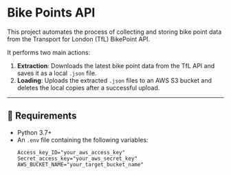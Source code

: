 # Bike Points API

This project automates the process of collecting and storing bike point data from the Transport for London (TfL) BikePoint API.

It performs two main actions:

1. **Extraction**: Downloads the latest bike point data from the TfL API and saves it as a local `.json` file.
2. **Loading**: Uploads the extracted `.json` files to an AWS S3 bucket and deletes the local copies after a successful upload.

---

## 🔧 Requirements

- Python 3.7+
- An `.env` file containing the following variables:
  ```env
  Access_key_ID="your_aws_access_key"
  Secret_access_key="your_aws_secret_key"
  AWS_BUCKET_NAME="your_target_bucket_name"
  ```

